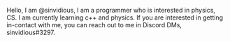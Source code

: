 

Hello, I am @sinvidious, I am a programmer who is interested in physics, CS.
I am currently learning c++ and physics.
If you are interested in getting in-contact with me, you can reach out to me in Discord DMs, sinvidious#3297.
